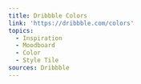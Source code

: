 ```yaml
---
title: Dribbble Colors
link: 'https://dribbble.com/colors'
topics:
  - Inspiration
  - Moodboard
  - Color
  - Style Tile
sources: Dribbble
---
```

